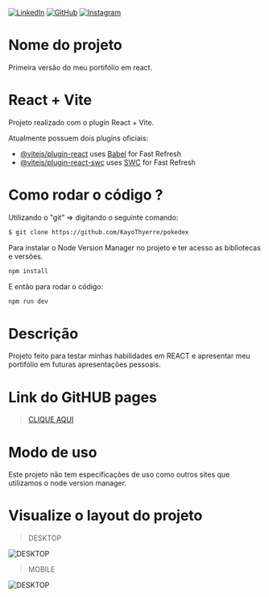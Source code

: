 
[![LinkedIn](https://img.shields.io/badge/LinkedIn-0077B5?style=for-the-badge&logo=linkedin&logoColor=white)](https://www.linkedin.com/in/kayothyerre/)
[![GitHub](https://img.shields.io/badge/GitHub-100000?style=for-the-badge&logo=github&logoColor=white)](https://github.com/KayoThyerre)
[![Instagram](https://img.shields.io/badge/Instagram-E4405F?style=for-the-badge&logo=instagram&logoColor=white)](https://www.instagram.com/kayoalarcon/)
# Nome do projeto

Primeira versão do meu portifólio em react.

# React + Vite

Projeto realizado com o plugin React + Vite.

Atualmente possuem dois plugins oficiais:

- [@vitejs/plugin-react](https://github.com/vitejs/vite-plugin-react/blob/main/packages/plugin-react/README.md) uses [Babel](https://babeljs.io/) for Fast Refresh
- [@vitejs/plugin-react-swc](https://github.com/vitejs/vite-plugin-react-swc) uses [SWC](https://swc.rs/) for Fast Refresh

# Como rodar o código ?



Utilizando o "git" => digitando o seguinte comando:
````sh
$ git clone https://github.com/KayoThyerre/pokedex

````
Para instalar o Node Version Manager no projeto e ter acesso as bibliotecas e versões.
````sh
npm install

````
E então para rodar o código:
````sh
npm run dev

````

# Descrição

Projeto feito para testar minhas habilidades em REACT e apresentar meu portifólio em futuras apresentações pessoais.

# Link do GitHUB pages

> [CLIQUE AQUI](https://kayothyerre.github.io/first-port-test/)

# Modo de uso

Este projeto não tem especificações de uso como outros sites que utilizamos o node version manager.

# Visualize o layout do projeto

> DESKTOP
 
![DESKTOP](./src/assets/port-pc.gif)


>MOBILE

![DESKTOP](./src/assets/port-mobile.gif)
